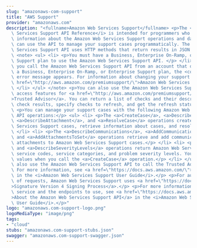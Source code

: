 ```yaml
---
slug: "amazonaws-com-support"
title: "AWS Support"
provider: "amazonaws.com"
description: "<fullname>Amazon Web Services Support</fullname> <p>The <i>Amazon Web\
  \ Services Support API Reference</i> is intended for programmers who need detailed\
  \ information about the Amazon Web Services Support operations and data types. You\
  \ can use the API to manage your support cases programmatically. The Amazon Web\
  \ Services Support API uses HTTP methods that return results in JSON format.</p>\
  \ <note> <ul> <li> <p>You must have a Business, Enterprise On-Ramp, or Enterprise\
  \ Support plan to use the Amazon Web Services Support API. </p> </li> <li> <p>If\
  \ you call the Amazon Web Services Support API from an account that doesn't have\
  \ a Business, Enterprise On-Ramp, or Enterprise Support plan, the <code>SubscriptionRequiredException</code>\
  \ error message appears. For information about changing your support plan, see <a\
  \ href=\"http://aws.amazon.com/premiumsupport/\">Amazon Web Services Support</a>.</p>\
  \ </li> </ul> </note> <p>You can also use the Amazon Web Services Support API to\
  \ access features for <a href=\"http://aws.amazon.com/premiumsupport/trustedadvisor/\"\
  >Trusted Advisor</a>. You can return a list of checks and their descriptions, get\
  \ check results, specify checks to refresh, and get the refresh status of checks.</p>\
  \ <p>You can manage your support cases with the following Amazon Web Services Support\
  \ API operations:</p> <ul> <li> <p>The <a>CreateCase</a>, <a>DescribeCases</a>,\
  \ <a>DescribeAttachment</a>, and <a>ResolveCase</a> operations create Amazon Web\
  \ Services Support cases, retrieve information about cases, and resolve cases.</p>\
  \ </li> <li> <p>The <a>DescribeCommunications</a>, <a>AddCommunicationToCase</a>,\
  \ and <a>AddAttachmentsToSet</a> operations retrieve and add communications and\
  \ attachments to Amazon Web Services Support cases.</p> </li> <li> <p>The <a>DescribeServices</a>\
  \ and <a>DescribeSeverityLevels</a> operations return Amazon Web Service names,\
  \ service codes, service categories, and problem severity levels. You use these\
  \ values when you call the <a>CreateCase</a> operation.</p> </li> </ul> <p>You can\
  \ also use the Amazon Web Services Support API to call the Trusted Advisor operations.\
  \ For more information, see <a href=\"https://docs.aws.amazon.com/\">Trusted Advisor</a>\
  \ in the <i>Amazon Web Services Support User Guide</i>.</p> <p>For authentication\
  \ of requests, Amazon Web Services Support uses <a href=\"https://docs.aws.amazon.com/general/latest/gr/signature-version-4.html\"\
  >Signature Version 4 Signing Process</a>.</p> <p>For more information about this\
  \ service and the endpoints to use, see <a href=\"https://docs.aws.amazon.com/awssupport/latest/user/about-support-api.html\"\
  >About the Amazon Web Services Support API</a> in the <i>Amazon Web Services Support\
  \ User Guide</i>.</p>"
logo: "amazonaws.com-support-logo.png"
logoMediaType: "image/png"
tags:
- "cloud"
stubs: "amazonaws.com-support-stubs.json"
swagger: "amazonaws.com-support-swagger.json"
---
```

